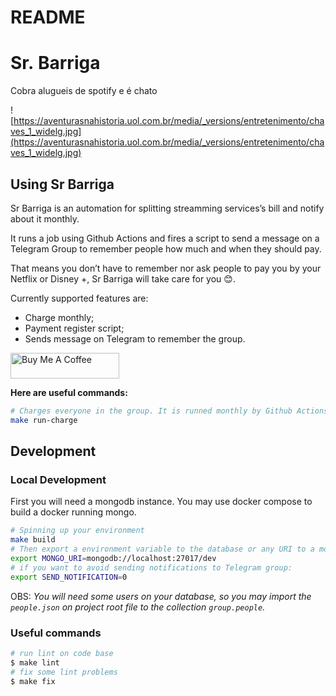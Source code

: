# README

# Sr. Barriga

Cobra alugueis de spotify e é chato

![https://aventurasnahistoria.uol.com.br/media/_versions/entretenimento/chaves_1_widelg.jpg](https://aventurasnahistoria.uol.com.br/media/_versions/entretenimento/chaves_1_widelg.jpg)

## Using Sr Barriga

Sr Barriga is an automation for splitting streamming services’s bill and notify about it monthly.

It runs a job using Github Actions and fires a script to send a message on a Telegram Group to remember people how much and when they should pay.

That means you don’t have to remember nor ask people to pay you by your Netflix or Disney +, Sr Barriga will take care for you 😊.

Currently supported features are:

- Charge monthly;
- Payment register script;
- Sends message on Telegram to remember the group.

<a href="https://www.buymeacoffee.com/msouza" target="_blank"><img src="https://cdn.buymeacoffee.com/buttons/default-orange.png" alt="Buy Me A Coffee" height="41" width="174"></a>

**Here are useful commands:**

```bash
# Charges everyone in the group. It is runned monthly by Github Actions
make run-charge
```

## Development

### Local Development

First you will need a mongodb instance. You may use docker compose to build a docker running mongo.

```bash
# Spinning up your environment
make build
# Then export a environment variable to the database or any URI to a mongodb
export MONGO_URI=mongodb://localhost:27017/dev
# if you want to avoid sending notifications to Telegram group:
export SEND_NOTIFICATION=0
```

OBS: *You will need some users on your database, so you may import the `people.json` on project root file to the collection `group.people`.*

### **Useful commands**

```bash
# run lint on code base
$ make lint
# fix some lint problems
$ make fix
```